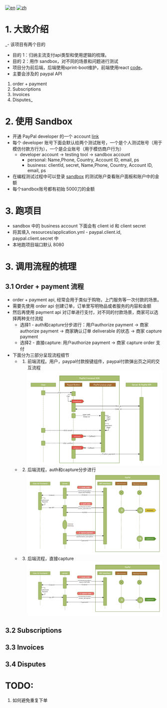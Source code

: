 
[![en](https://img.shields.io/badge/lang-en-green.svg)](https://github.com/yeastgrow/paypal-springboot-demo/blob/master/README.md)
[![zh](https://img.shields.io/badge/lang-zh-red.svg)](https://github.com/yeastgrow/paypal-springboot-demo/blob/master/README.zh.md)

# 1. 大致介绍
_- 该项目有两个目的
  - 目的 1：归纳主流支付api类型和使用逻辑的梳理。
  - 目的 2：用作 sandbox，对不同的场景和问题进行测试
- 项目分为前后端，后端使用sprint-boot维护，前端使用react [code](https://github.com/yeastgrow/paypal-react-demo)。
- 主要会涉及的 paypal API
1. order + payment
2. Subscriptions
3. Invoices
4. Disputes_

# 2. 使用 Sandbox
 
- 开通 PayPal developer 的一个 account [link](https://developer.paypal.com/dashboard/accounts/) 
- 每个 developer 账号下面会默认给两个测试账号，一个是个人测试账号（用于模仿付款方行为），一个是企业账号（用于模仿商户行为）
  - developer account -> testing tool -> sandbox account
    - personal: Name,Phone, Country, Account ID, email, ps
    - business: clientId, secret, Name,Phone, Country, Account ID, email, ps
- 在编程测试过程中可以登录 [sandbox](https://www.sandbox.paypal.com/mep/dashboard) 的测试账户查看账户面板和账户中的金额 
- 每个sandbox账号都有初始 5000刀的金额

# 3. 跑项目

- sandbox 中的 business account 下面会有 client id 和 client secret
- 将其填入 resources/application.yml - paypal.client.id, paypal.client.secret 中
- 本地跑项目端口默认 8080

# 3. 调用流程的梳理

## 3.1 Order + payment 流程

- order + payment api, 经常会用于类似于购物，上门服务等一次付款的场景。
- 需要先使用 order api 创建订单，订单里写明物品或者服务的内容和金额
- 然后再使用 payment api 对订单进行支付，对不同的付款场景，商家可以选择两种支付流程
  - 选择1 - auth和capture分步进行：用户authorize payment -> 商家 authorize payment -> 商家确认订单 deliverable 的状态 -> 商家 capture payment
  - 选择2 - 直接capture: 用户authorize payment -> 商家 capture order 支付
- 下面分为三部分呈现流程细节
  - 1. 前端流程。用户，paypal付款按键组件，paypal付款弹出页之间的交互流程
       ![fp.jpg](assets/fp.jpg) 
  - 2. 后端流程，auth和capture分步进行
       ![bp-auth.jpg](assets/bp-auth.jpg)
  - 3. 后端流程，直接capture
       ![bp-capture.jpg](assets/bp-capture.jpg)

## 3.2 Subscriptions
## 3.3 Invoices
## 3.4 Disputes

# TODO:
1. 如何避免重复下单